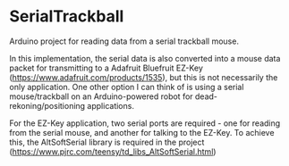 # SerialTrackball

Arduino project for reading data from a serial trackball mouse.

In this implementation, the serial data is also converted into a mouse data packet for transmitting to a Adafruit Bluefruit EZ-Key (https://www.adafruit.com/products/1535), but this is not necessarily the only application. One other option I can think of is using a serial mouse/trackball on an Arduino-powered robot for dead-rekoning/positioning applications.

For the EZ-Key application, two serial ports are required - one for reading from the serial mouse, and another for talking to the EZ-Key. To achieve this, the AltSoftSerial library is required in the project (https://www.pjrc.com/teensy/td_libs_AltSoftSerial.html)

